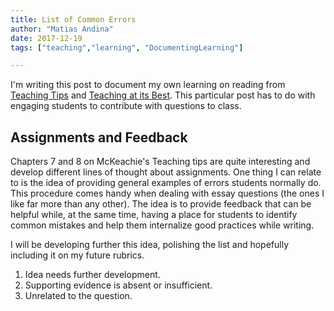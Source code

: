 ```yaml
---
title: List of Common Errors
author: "Matias Andina"
date: 2017-12-19
tags: ["teaching","learning", "DocumentingLearning"]

---
```


I'm writing this post to document my own learning on reading from [Teaching Tips](https://books.google.com/books/about/McKeachie_s_Teaching_Tips_Strategies_Res.html?id=v_0zqB13lW8C) and [Teaching at its Best](https://books.google.com/books/about/Teaching_at_Its_Best.html?id=NC5P8z-u-H0C). This particular post has to do with engaging students to contribute with questions to class. 

## Assignments and Feedback

Chapters 7 and 8 on McKeachie's Teaching tips are quite interesting and develop different lines of thought about assignments. One thing I can relate to is the idea of providing general examples of errors students normally do. This procedure comes handy when dealing with essay questions (the ones I like far more than any other). The idea is to provide feedback that can be helpful while, at the same time, having a place for students to identify common mistakes and help them internalize good practices while writing. 

I will be developing further this idea, polishing the list and hopefully including it on my future rubrics.

1. Idea needs further development.
1. Supporting evidence is absent or insufficient. 
1. Unrelated to the question. 